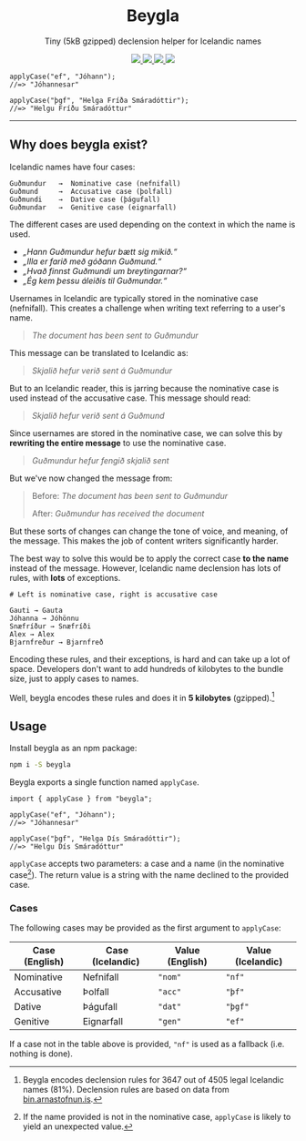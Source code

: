 <h1 align="center">
  Beygla
</h1>

<p align="center">
  Tiny (5kB gzipped) declension helper for Icelandic names
</p>

<p align="center">
  <a href="https://www.npmjs.com/package/beygla" target="_blank">
    <img src="https://img.shields.io/npm/v/beygla.svg?style=flat" />
  </a>
  <a href="https://github.com/alexharri/beygla/actions/workflows/publish.yml" target="_blank">
    <img src="https://img.shields.io/github/workflow/status/alexharri/beygla/Publish%20to%20npm" />
  </a>
  <a href="https://bundlephobia.com/package/beygla" target="_blank">
    <img src="https://img.shields.io/bundlephobia/minzip/beygla?label=Size%20%28gzip%29" />
  </a>
  <a href="https://github.com/alexharri/beygla/blob/master/LICENSE">
    <img src="https://img.shields.io/github/license/alexharri/beygla" />
  </a>
</p>

```tsx
applyCase("ef", "Jóhann");
//=> "Jóhannesar"

applyCase("þgf", "Helga Fríða Smáradóttir");
//=> "Helgu Fríðu Smáradóttur"
```

---

## Why does beygla exist?

Icelandic names have four cases:

```
Guðmundur   →  Nominative case (nefnifall)
Guðmund     →  Accusative case (þolfall)
Guðmundi    →  Dative case (þágufall)
Guðmundar   →  Genitive case (eignarfall)
```

The different cases are used depending on the context in which the name is used.

- *„Hann Guðmundur hefur bætt sig mikið.“*
- *„Illa er farið með góðann Guðmund.“*
- *„Hvað finnst Guðmundi um breytingarnar?“*
- *„Ég kem þessu áleiðis til Guðmundar.“*

Usernames in Icelandic are typically stored in the nominative case (nefnifall). This creates a challenge when writing text referring to a user's name.

> *The document has been sent to Guðmundur*

This message can be translated to Icelandic as:

> *Skjalið hefur verið sent á Guðmundur*

But to an Icelandic reader, this is jarring because the nominative case is used instead of the accusative case. This message should read:

> *Skjalið hefur verið sent á Guðmund*

Since usernames are stored in the nominative case, we can solve this by **rewriting the entire message** to use the nominative case.

> *Guðmundur hefur fengið skjalið sent*

But we've now changed the message from:

> Before: *The document has been sent to Guðmundur*
>
> After: *Guðmundur has received the document*

But these sorts of changes can change the tone of voice, and meaning, of the message. This makes the job of content writers significantly harder.

The best way to solve this would be to apply the correct case **to the name** instead of the message. However, Icelandic name declension has lots of rules, with **lots** of exceptions.

```
# Left is nominative case, right is accusative case

Gauti → Gauta
Jóhanna → Jóhönnu
Snæfríður → Snæfríði
Alex → Alex
Bjarnfreður → Bjarnfreð
```

Encoding these rules, and their exceptions, is hard and can take up a lot of space. Developers don't want to add hundreds of kilobytes to the bundle size, just to apply cases to names.

Well, beygla encodes these rules and does it in **5 kilobytes** (gzipped).[^*]

[^*]: Beygla encodes declension rules for 3647 out of 4505 legal Icelandic names (81%). Declension rules are based on data from [bin.arnastofnun.is](https://bin.arnastofnun.is/gogn/).


## Usage

Install beygla as an npm package:

```bash
npm i -S beygla
```

Beygla exports a single function named `applyCase`.

```tsx
import { applyCase } from "beygla";

applyCase("ef", "Jóhann");
//=> "Jóhannesar"

applyCase("þgf", "Helga Dís Smáradóttir");
//=> "Helgu Dís Smáradóttur"
```

`applyCase` accepts two parameters: a case and a name (in the nominative case[^nom]). The return value is a string with the name declined to the provided case.

[^nom]: If the name provided is not in the nominative case, `applyCase` is likely to yield an unexpected value.


### Cases

The following cases may be provided as the first argument to `applyCase`:

| Case (English) | Case (Icelandic) | Value (English) | Value (Icelandic) |
|---|---|---|---|
| Nominative | Nefnifall | `"nom"` | `"nf"` |
| Accusative | Þolfall | `"acc"` | `"þf"` |
| Dative | Þágufall | `"dat"` | `"þgf"` |
| Genitive | Eignarfall | `"gen"` | `"ef"` |

If a case not in the table above is provided, `"nf"` is used as a fallback (i.e. nothing is done).